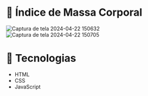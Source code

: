 # 📏 Índice de Massa Corporal
![Captura de tela 2024-04-22 150632](https://github.com/eduardochikora/Calculator_IMC/assets/137216533/90d8c9cd-4575-4bc4-a8f4-b2b6483093f3)
![Captura de tela 2024-04-22 150705](https://github.com/eduardochikora/Calculator_IMC/assets/137216533/809c0575-d216-442e-a627-b3d85bbdf10b)
# 📌 Tecnologias
- HTML
- CSS
- JavaScript
